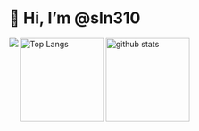 <h1 align="left">👋 Hi, I’m @sln310</h1>

<!--- 👋 Hi, I’m @sln310

<!---
sln310/sln310 is a ✨ special ✨ repository because its `README.md` (this file) appears on your GitHub profile.
You can click the Preview link to take a look at your changes.
--->


<!--- Status & lamguage --->
<!-- <p align="left"> 
  <img alt="Top Langs" height="150px" src="https://github-readme-stats.vercel.app/api?/top-langs/username=sln310&layout=compact&count_private=true&show_icons=true&theme=onedark" />
  <img alt="github stats" height="150px" src="https://github-readme-stats.vercel.app/api/username=sln310&count_private=true&show_icons=true&show_icons=true&theme=onedark" />
</p> -->
 


<!--- Status & lamguage --->
<p align="left"> 
<a href="https://github.com/anuraghazra/github-readme-stats">
  <img align="left" src="https://github-readme-stats.vercel.app/api/top-langs/?username=sln310&layout=compact&theme=onedark" />
</a>
  <img alt="Top Langs" height="150px" src="https://github-readme-stats.vercel.app/api/top-langs/?username=sln310&layout=compact&theme=onedark" />
  <img alt="github stats" height="150px" src="https://github-readme-stats.vercel.app/api?username=sln310&show_icons=true&theme=onedark" />
</p>
  

<!-- [![trophy](https://github-profile-trophy.vercel.app/?username=sln310&theme=onedark&column=7
)](https://github.com/ryo-ma/github-profile-trophy) -->



